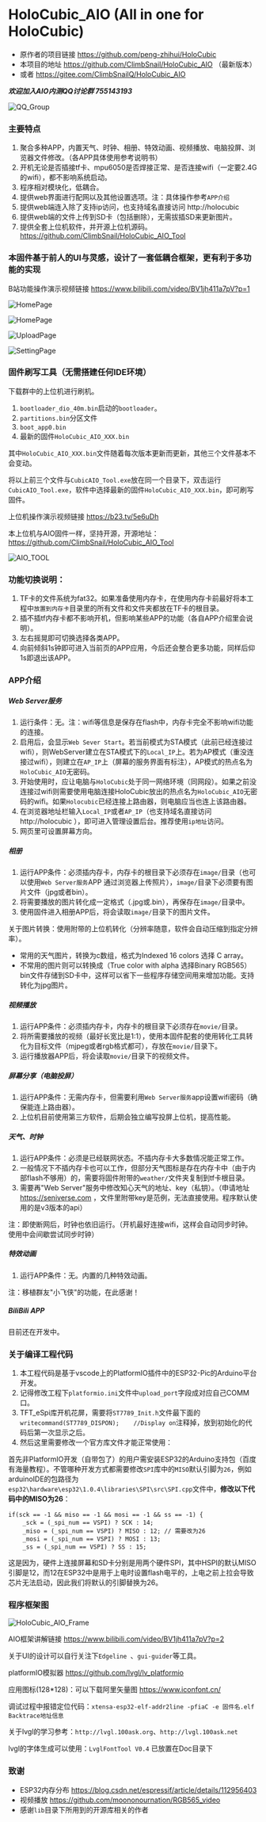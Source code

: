# HoloCubic_AIO (All in one for HoloCubic)

* 原作者的项目链接 https://github.com/peng-zhihui/HoloCubic
* 本项目的地址 https://github.com/ClimbSnail/HoloCubic_AIO （最新版本）
* 或者 https://gitee.com/ClimbSnailQ/HoloCubic_AIO

_**欢迎加入AIO内测QQ讨论群 755143193**_

![QQ_Group](https://gitee.com/ClimbSnailQ/Project_Image/raw/master/OtherProject/holocubic_qq_group.jpg)

### 主要特点
1. 聚合多种APP，内置天气、时钟、相册、特效动画、视频播放、电脑投屏、浏览器文件修改。（各APP具体使用参考说明书）
2. 开机无论是否插接tf卡、mpu6050是否焊接正常、是否连接wifi（一定要2.4G的wifi），都不影响系统启动。
3. 程序相对模块化，低耦合。
4. 提供web界面进行配网以及其他设置选项。注：具体操作参考`APP介绍`
5. 提供web端连入除了支持ip访问，也支持域名直接访问 http://holocubic
6. 提供web端的文件上传到SD卡（包括删除），无需拔插SD来更新图片。
7. 提供全套上位机软件，并开源上位机源码。 https://github.com/ClimbSnail/HoloCubic_AIO_Tool

### 本固件基于前人的UI与灵感，设计了一套低耦合框架，更有利于多功能的实现
B站功能操作演示视频链接 https://www.bilibili.com/video/BV1jh411a7pV?p=1

[^_^]:
	![HomePage](Image/holocubic_1080x1080.jpg)

![HomePage](https://gitee.com/ClimbSnailQ/Project_Image/raw/master/OtherProject/holocubic_1080x1080.jpg)

[^_^]:
	![HomePage](Image/holocubic_home.png)

![HomePage](https://gitee.com/ClimbSnailQ/Project_Image/raw/master/OtherProject/holocubic_home.png)

[^_^]:
	![UploadPage](Image/holocubic_upload.png)

![UploadPage](https://gitee.com/ClimbSnailQ/Project_Image/raw/master/OtherProject/holocubic_upload.png)

[^_^]:
	![SettingPage](Image/holocubic_setting.png)

![SettingPage](https://gitee.com/ClimbSnailQ/Project_Image/raw/master/OtherProject/holocubic_setting.png)

### 固件刷写工具（无需搭建任何IDE环境）
下载群中的上位机进行刷机。
1. `bootloader_dio_40m.bin`启动的`bootloader`。
2. `partitions.bin`分区文件
3. `boot_app0.bin`
4. 最新的固件`HoloCubic_AIO_XXX.bin`

其中`HoloCubic_AIO_XXX.bin`文件随着每次版本更新而更新，其他三个文件基本不会变动。

将以上前三个文件与`CubicAIO_Tool.exe`放在同一个目录下，双击运行`CubicAIO_Tool.exe`，软件中选择最新的固件`HoloCubic_AIO_XXX.bin`，即可刷写固件。

上位机操作演示视频链接 https://b23.tv/5e6uDh

本上位机与AIO固件一样，坚持开源，开源地址：https://github.com/ClimbSnail/HoloCubic_AIO_Tool

[^_^]:
	![AIO_TOOL](Image/holocubic_aio_tool.png)

![AIO_TOOL](https://gitee.com/ClimbSnailQ/Project_Image/raw/master/OtherProject/holocubic_aio_tool.png)

### 功能切换说明：
1. TF卡的文件系统为fat32。如果准备使用内存卡，在使用内存卡前最好将本工程中`放置到内存卡`目录里的所有文件和文件夹都放在TF卡的根目录。
2. 插不插tf内存卡都不影响开机，但影响某些APP的功能（各自APP介绍里会说明）。
3. 左右摇晃即可切换选择各类APP。
4. 向前倾斜1s钟即可进入当前页的APP应用，今后还会整合更多功能，同样后仰1s即退出该APP。

### APP介绍

##### Web Server服务
1. 运行条件：无。注：wifi等信息是保存在flash中，内存卡完全不影响wifi功能的连接。
2. 启用后，会显示`Web Sever Start`。若当前模式为STA模式（此前已经连接过wifi），则WebServer建立在STA模式下的`Local_IP`上。若为AP模式（重没连接过wifi），则建立在`AP_IP`上（屏幕的服务界面有标注），AP模式的热点名为`HoloCubic_AIO`无密码。
3. 开始使用时，应让电脑与`HoloCubic`处于同一网络环境（同网段）。如果之前没连接过wifi则需要使用电脑连接HoloCubic放出的热点名为`HoloCubic_AIO`无密码的wifi。如果`Holocubic`已经连接上路由器，则电脑应当也连上该路由器。
4. 在浏览器地址栏输入`Local_IP`或者`AP_IP`（也支持域名直接访问 http://holocubic ），即可进入管理设置后台。推荐使用`ip地址`访问。
5. 网页里可设置屏幕方向。

##### 相册
1. 运行APP条件：必须插内存卡，内存卡的根目录下必须存在`image/`目录（也可以使用`Web Server服务`APP 通过浏览器上传照片），`image/`目录下必须要有图片文件（jpg或者bin）。
2. 将需要播放的图片转化成一定格式（.jpg或.bin），再保存在`image/`目录中。
3. 使用固件进入相册APP后，将会读取`image/`目录下的图片文件。

关于图片转换：使用附带的上位机转化（分辨率随意，软件会自动压缩到指定分辨率）。
* 常用的天气图片，转换为c数组，格式为Indexed 16 colors 选择 C array。
* 不常用的图片则可以转换成（True color with alpha 选择Binary RGB565）bin文件存储到SD卡中，这样可以省下一些程序存储空间用来增加功能。支持转化为jpg图片。

##### 视频播放
1. 运行APP条件：必须插内存卡，内存卡的根目录下必须存在`movie/`目录。
2. 将所需要播放的视频（最好长宽比是1:1），使用本固件配套的使用转化工具转化为目标文件（mjpeg或者rgb格式都可），存放在`movie/`目录下。
2. 运行播放器APP后，将会读取`movie/`目录下的视频文件。

##### 屏幕分享（电脑投屏）
1. 运行APP条件：无需内存卡，但需要利用`Web Server服务`app设置wifi密码（确保能连上路由器）。
2. 上位机目前使用第三方软件，后期会独立编写投屏上位机，提高性能。

##### 天气、时钟
1. 运行APP条件：必须是已经联网状态。不插内存卡大多数情况能正常工作。
2. 一般情况下不插内存卡也可以工作，但部分天气图标是存在内存卡中（由于内部flash不够用）的，需要将固件附带的`weather/`文件夹复制到tf卡根目录。
3. 需要再"Web Server"服务中修改知心天气的地址、key（私钥）。（申请地址 https://seniverse.com ，文件里附带key是范例，无法直接使用。程序默认使用的是v3版本的api）

注：即使断网后，时钟也依旧运行。（开机最好连接wifi，这样会自动同步时钟。使用中会间歇尝试同步时钟）

##### 特效动画
1. 运行APP条件：无。内置的几种特效动画。

注：移植群友"小飞侠"的功能，在此感谢！


##### BiliBili APP
目前还在开发中。


### 关于编译工程代码
1. 本工程代码是基于vscode上的PlatformIO插件中的ESP32-Pic的Arduino平台开发。
2. 记得修改工程下`platformio.ini`文件中`upload_port`字段成对应自己COMM口。
3. TFT_eSpi库开机花屏，需要将`ST7789_Init.h`文件最下面的`writecommand(ST7789_DISPON);    //Display on`注释掉，放到初始化的代码后第一次显示之后。
4. 然后这里需要修改一个官方库文件才能正常使用：

首先非PlatformIO开发（自带包了）的用户需安装ESP32的Arduino支持包（百度有海量教程）。不管哪种开发方式都需要修改`SPI`库中的`MISO`默认引脚为`26`，例如arduinoIDE的包路径为`esp32\hardware\esp32\1.0.4\libraries\SPI\src\SPI.cpp`文件中，**修改以下代码中的MISO为26**：

    if(sck == -1 && miso == -1 && mosi == -1 && ss == -1) {
        _sck = (_spi_num == VSPI) ? SCK : 14;
        _miso = (_spi_num == VSPI) ? MISO : 12; // 需要改为26
        _mosi = (_spi_num == VSPI) ? MOSI : 13;
        _ss = (_spi_num == VSPI) ? SS : 15;
这是因为，硬件上连接屏幕和SD卡分别是用两个硬件SPI，其中HSPI的默认MISO引脚是12，而12在ESP32中是用于上电时设置flash电平的，上电之前上拉会导致芯片无法启动，因此我们将默认的引脚替换为26。

### 程序框架图

[^_^]:
	![HoloCubic_AIO_Frame](Image/holocubic_AIO_Frame.png)

![HoloCubic_AIO_Frame](https://gitee.com/ClimbSnailQ/Project_Image/raw/master/OtherProject/holocubic_AIO_Frame.png)

AIO框架讲解链接 https://www.bilibili.com/video/BV1jh411a7pV?p=2

关于UI的设计可以自行关注下`Edgeline
`、`gui-guider`等工具。

platformIO模拟器 https://github.com/lvgl/lv_platformio

应用图标(128*128)：可以下载阿里矢量图 https://www.iconfont.cn/

调试过程中报错定位代码：`xtensa-esp32-elf-addr2line -pfiaC -e 固件名.elf Backtrace地址信息`

关于lvgl的学习参考：`http://lvgl.100ask.org`、`http://lvgl.100ask.net`

lvgl的字体生成可以使用：`LvglFontTool V0.4` 已放置在Doc目录下

### 致谢
* ESP32内存分布 https://blog.csdn.net/espressif/article/details/112956403
* 视频播放 https://github.com/moononournation/RGB565_video
* 感谢`lib`目录下所用到的开源库相关的作者
